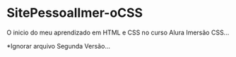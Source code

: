 # SitePessoalImer-oCSS
O inicio do meu aprendizado em HTML e CSS no curso Alura Imersão CSS...

*Ignorar arquivo Segunda Versão...
